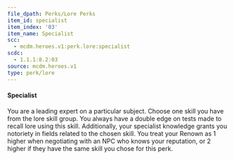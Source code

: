 ```yaml
---
file_dpath: Perks/Lore Perks
item_id: specialist
item_index: '03'
item_name: Specialist
scc:
  - mcdm.heroes.v1:perk.lore:specialist
scdc:
  - 1.1.1:8.2:03
source: mcdm.heroes.v1
type: perk/lore
---
```


#### Specialist

You are a leading expert on a particular subject. Choose one skill you have from the lore skill group. You always have a double edge on tests made to recall lore using this skill. Additionally, your specialist knowledge grants you notoriety in fields related to the chosen skill. You treat your Renown as 1 higher when negotiating with an NPC who knows your reputation, or 2 higher if they have the same skill you chose for this perk.

